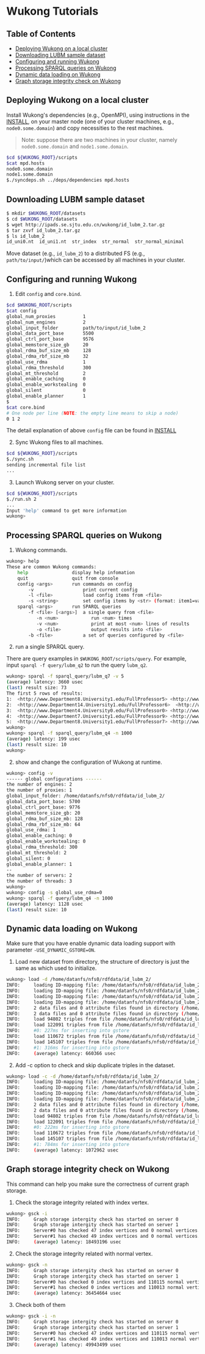 # Wukong Tutorials

## Table of Contents

* [Deploying Wukong on a local cluster](#cluster)
* [Downloading LUBM sample dataset](#data)
* [Configuring and running Wukong](#run)
* [Processing SPARQL queries on Wukong](#query)
* [Dynamic data loading on Wukong](#load)
* [Graph storage integrity check on Wukong](#check)


<a name="cluster"></a>
## Deploying Wukong on a local cluster

Install Wukong's dependencies (e.g., OpenMPI), using instructions in the [INSTALL](./INSTALL.md#dep), on your master node (one of your cluster machines, e.g., `node0.some.domain`) and copy necessities to the rest machines.

> Note: suppose there are two machines in your cluster, namely `node0.some.domain` and `node1.some.domain`.


```bash
$cd ${WUKONG_ROOT}/scripts
$cat mpd.hosts
node0.some.domain
node1.some.domain
$./syncdeps.sh ../deps/dependencies mpd.hosts
```


<a name="data"></a>
## Downloading LUBM sample dataset

```bash
$ mkdir $WUKONG_ROOT/datasets
$ cd $WUKONG_ROOT/datasets
$ wget http://ipads.se.sjtu.edu.cn/wukong/id_lubm_2.tar.gz
$ tar zxvf id_lubm_2.tar.gz
$ ls id_lubm_2
id_uni0.nt  id_uni1.nt  str_index  str_normal  str_normal_minimal
```

Move dataset (e.g., `id_lubm_2`) to a distributed FS (e.g., `path/to/input/`)which can be accessed by all machines in your cluster.


<a name="run"></a>
## Configuring and running Wukong

1) Edit `config` and `core.bind`.

```bash
$cd $WUKONG_ROOT/scripts
$cat config
global_num_proxies          1
global_num_engines          2
global_input_folder         path/to/input/id_lubm_2
global_data_port_base       5500
global_ctrl_port_base       9576
global_memstore_size_gb     20
global_rdma_buf_size_mb     128
global_rdma_rbf_size_mb     32
global_use_rdma             1
global_rdma_threshold       300
global_mt_threshold         2
global_enable_caching       0
global_enable_workstealing  0
global_silent               0
global_enable_planner       1
$
$cat core.bind
# One node per line (NOTE: the empty line means to skip a node)
0 1 2
```

The detail explanation of above `config` file can be found in [INSTALL](./INSTALL.md#run)

2) Sync Wukong files to all machines.

```bash
$cd ${WUKONG_ROOT}/scripts
$./sync.sh
sending incremental file list
...
```

3) Launch Wukong server on your cluster.

```bash
$cd ${WUKONG_ROOT}/scripts
$./run.sh 2
...
Input 'help' command to get more information
wukong>
```


<a name="query"></a>
## Processing SPARQL queries on Wukong

1) Wukong commands.

```bash
wukong> help
These are common Wukong commands: 
    help                display help infomation
    quit                quit from console
    config <args>       run commands on config
        -v                  print current config
        -l <file>           load config items from <file>
        -s <string>         set config items by <str> (format: item1=val1&item2=...)
    sparql <args>       run SPARQL queries
        -f <file> [<args>]  a single query from <file>
           -n <num>            run <num> times
           -v <num>            print at most <num> lines of results
           -o <file>           output results into <file>
        -b <file>           a set of queries configured by <file>
```

2) run a single SPARQL query.

There are query examples in `$WUKONG_ROOT/scripts/query`. For example, input `sparql -f query/lubm_q2` to run the query `lubm_q2`.

```bash
wukong> sparql -f sparql_query/lubm_q7 -v 5
(average) latency: 3660 usec
(last) result size: 73
The first 5 rows of results: 
1:  <http://www.Department8.University1.edu/FullProfessor5> <http://www.Department8.University1.edu/UndergraduateStudent204>  <http://www.Department8.University1.edu/Course9>  
2:  <http://www.Department14.University1.edu/FullProfessor6>  <http://www.Department14.University1.edu/UndergraduateStudent141> <http://www.Department14.University1.edu/Course7> 
3:  <http://www.Department4.University0.edu/FullProfessor0> <http://www.Department4.University0.edu/UndergraduateStudent312>  <http://www.Department4.University0.edu/Course1>  
4:  <http://www.Department7.University1.edu/FullProfessor9> <http://www.Department7.University1.edu/UndergraduateStudent8>  <http://www.Department7.University1.edu/Course14> 
5:  <http://www.Department8.University1.edu/FullProfessor7> <http://www.Department8.University1.edu/UndergraduateStudent47> <http://www.Department8.University1.edu/Course13>
wukong>
wukong> sparql -f sparql_query/lubm_q4 -n 1000
(average) latency: 199 usec
(last) result size: 10
wukong>
```


2) show and change the configuration of Wukong at runtime.

```bash
wukong> config -v
------ global configurations ------
the number of engines: 2
the number of proxies: 1
global_input_folder: /home/datanfs/nfs0/rdfdata/id_lubm_2/
global_data_port_base: 5700
global_ctrl_port_base: 9776
global_memstore_size_gb: 20
global_rdma_buf_size_mb: 128
global_rdma_rbf_size_mb: 64
global_use_rdma: 1
global_enable_caching: 0
global_enable_workstealing: 0
global_rdma_threshold: 300
global_mt_threshold: 2
global_silent: 0
global_enable_planner: 1
--
the number of servers: 2
the number of threads: 3
wukong>
wukong> config -s global_use_rdma=0
wukong> sparql -f query/lubm_q4 -n 1000
(average) latency: 1128 usec
(last) result size: 10
```

<a name="load"></a>
## Dynamic data loading on Wukong

Make sure that you have enable dynamic data loading support with parameter `-USE_DYNAMIC_GSTORE=ON`.

1) Load new dataset from directory, the structure of directory is just the same as which used to initialize.

```bash
wukong> load -d /home/datanfs/nfs0/rdfdata/id_lubm_2/
INFO:     loading ID-mapping file: /home/datanfs/nfs0/rdfdata/id_lubm_2/str_index
INFO:     loading ID-mapping file: /home/datanfs/nfs0/rdfdata/id_lubm_2/str_normal
INFO:     loading ID-mapping file: /home/datanfs/nfs0/rdfdata/id_lubm_2/str_index
INFO:     loading ID-mapping file: /home/datanfs/nfs0/rdfdata/id_lubm_2/str_normal
INFO:     2 data files and 0 attribute files found in directory (/home/datanfs/nfs0/rdfdata/id_lubm_2/) at server 0
INFO:     2 data files and 0 attribute files found in directory (/home/datanfs/nfs0/rdfdata/id_lubm_2/) at server 1
INFO:     load 94802 triples from file /home/datanfs/nfs0/rdfdata/id_lubm_2/id_uni0.nt at server 0
INFO:     load 122091 triples from file /home/datanfs/nfs0/rdfdata/id_lubm_2/id_uni1.nt at server 0
INFO:     #0: 227ms for inserting into gstore
INFO:     load 110672 triples from file /home/datanfs/nfs0/rdfdata/id_lubm_2/id_uni0.nt at server 1
INFO:     load 145107 triples from file /home/datanfs/nfs0/rdfdata/id_lubm_2/id_uni1.nt at server 1
INFO:     #1: 316ms for inserting into gstore
INFO:     (average) latency: 660366 usec
```

2) Add -c option to check and skip duplicate triples in the dataset.

```bash
wukong> load -c -d /home/datanfs/nfs0/rdfdata/id_lubm_2/
INFO:     loading ID-mapping file: /home/datanfs/nfs0/rdfdata/id_lubm_2/str_index
INFO:     loading ID-mapping file: /home/datanfs/nfs0/rdfdata/id_lubm_2/str_normal
INFO:     loading ID-mapping file: /home/datanfs/nfs0/rdfdata/id_lubm_2/str_index
INFO:     loading ID-mapping file: /home/datanfs/nfs0/rdfdata/id_lubm_2/str_normal
INFO:     2 data files and 0 attribute files found in directory (/home/datanfs/nfs0/rdfdata/id_lubm_2/) at server 0
INFO:     2 data files and 0 attribute files found in directory (/home/datanfs/nfs0/rdfdata/id_lubm_2/) at server 1
INFO:     load 94802 triples from file /home/datanfs/nfs0/rdfdata/id_lubm_2/id_uni0.nt at server 0
INFO:     load 122091 triples from file /home/datanfs/nfs0/rdfdata/id_lubm_2/id_uni1.nt at server 0
INFO:     #0: 222ms for inserting into gstore
INFO:     load 110672 triples from file /home/datanfs/nfs0/rdfdata/id_lubm_2/id_uni0.nt at server 1
INFO:     load 145107 triples from file /home/datanfs/nfs0/rdfdata/id_lubm_2/id_uni1.nt at server 1
INFO:     #1: 784ms for inserting into gstore
INFO:     (average) latency: 1072962 usec
```

<a name="check"></a>
## Graph storage integrity check on Wukong
This command can help you make sure the correctness of current graph storage.

1) Check the storage integrity related with index vertex.

```bash
wukong> gsck -i
INFO:     Graph storage intergity check has started on server 0
INFO:     Graph storage intergity check has started on server 1
INFO:     Server#0 has checked 47 index vertices and 0 normal vertices.
INFO:     Server#1 has checked 49 index vertices and 0 normal vertices.
INFO:     (average) latency: 18493196 usec
```

2) Check the storage integrity related with normal vertex.

```bash
wukong> gsck -n
INFO:     Graph storage intergity check has started on server 0
INFO:     Graph storage intergity check has started on server 1
INFO:     Server#0 has checked 0 index vertices and 110115 normal vertices.
INFO:     Server#1 has checked 0 index vertices and 110013 normal vertices.
INFO:     (average) latency: 36454664 usec
```

3) Check both of them

```bash
wukong> gsck -i -n
INFO:     Graph storage intergity check has started on server 0
INFO:     Graph storage intergity check has started on server 1
INFO:     Server#0 has checked 47 index vertices and 110115 normal vertices.
INFO:     Server#1 has checked 49 index vertices and 110013 normal vertices.
INFO:     (average) latency: 49943499 usec
```